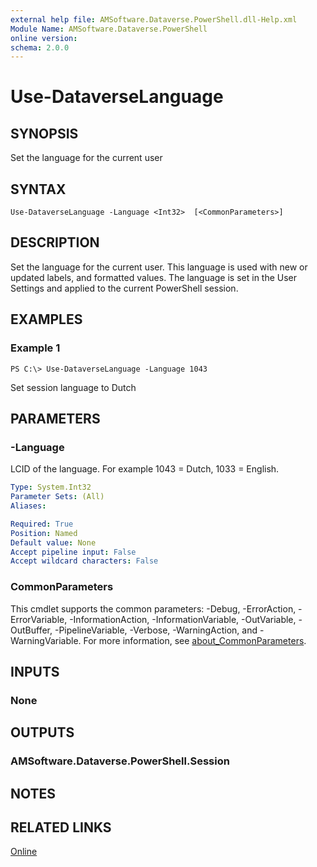 ```yaml
---
external help file: AMSoftware.Dataverse.PowerShell.dll-Help.xml
Module Name: AMSoftware.Dataverse.PowerShell
online version:
schema: 2.0.0
---
```


# Use-DataverseLanguage

## SYNOPSIS
Set the language for the current user

## SYNTAX

```
Use-DataverseLanguage -Language <Int32>  [<CommonParameters>]
```

## DESCRIPTION
Set the language for the current user. This language is used with new or updated labels, and formatted values.
The language is set in the User Settings and applied to the current PowerShell session.

## EXAMPLES

### Example 1
```
PS C:\> Use-DataverseLanguage -Language 1043
```

Set session language to Dutch

## PARAMETERS

### -Language
LCID of the language. For example 1043 = Dutch, 1033 = English.

```yaml
Type: System.Int32
Parameter Sets: (All)
Aliases:

Required: True
Position: Named
Default value: None
Accept pipeline input: False
Accept wildcard characters: False
```

### CommonParameters
This cmdlet supports the common parameters: -Debug, -ErrorAction, -ErrorVariable, -InformationAction, -InformationVariable, -OutVariable, -OutBuffer, -PipelineVariable, -Verbose, -WarningAction, and -WarningVariable. For more information, see [about_CommonParameters](http://go.microsoft.com/fwlink/?LinkID=113216).

## INPUTS

### None
## OUTPUTS

### AMSoftware.Dataverse.PowerShell.Session
## NOTES

## RELATED LINKS

[Online](https://github.com/AMSoftwareNL/DataversePowershell/blob/main/docs/Use-DataverseLanguage.md)


